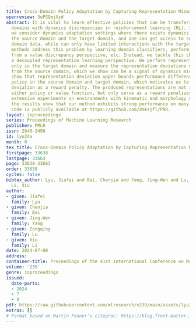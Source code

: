 ```yaml
---
title: Cross-Domain Policy Adaptation by Capturing Representation Mismatch
openreview: 3uPSQmjXzd
abstract: It is vital to learn effective policies that can be transferred to different
  domains with dynamics discrepancies in reinforcement learning (RL). In this paper,
  we consider dynamics adaptation settings where there exists dynamics mismatch between
  the source domain and the target domain, and one can get access to sufficient source
  domain data, while can only have limited interactions with the target domain. Existing
  methods address this problem by learning domain classifiers, performing data filtering
  from a value discrepancy perspective, etc. Instead, we tackle this challenge from
  a decoupled representation learning perspective. We perform representation learning
  only in the target domain and measure the representation deviations on the transitions
  from the source domain, which we show can be a signal of dynamics mismatch. We also
  show that representation deviation upper bounds performance difference of a given
  policy in the source domain and target domain, which motivates us to adopt representation
  deviation as a reward penalty. The produced representations are not involved in
  either policy or value function, but only serve as a reward penalizer. We conduct
  extensive experiments on environments with kinematic and morphology mismatch, and
  the results show that our method exhibits strong performance on many tasks. Our
  code is publicly available at https://github.com/dmksjfl/PAR.
layout: inproceedings
series: Proceedings of Machine Learning Research
publisher: PMLR
issn: 2640-3498
id: lyu24a
month: 0
tex_title: Cross-Domain Policy Adaptation by Capturing Representation Mismatch
firstpage: 33638
lastpage: 33663
page: 33638-33663
order: 33638
cycles: false
bibtex_author: Lyu, Jiafei and Bai, Chenjia and Yang, Jing-Wen and Lu, Zongqing and
  Li, Xiu
author:
- given: Jiafei
  family: Lyu
- given: Chenjia
  family: Bai
- given: Jing-Wen
  family: Yang
- given: Zongqing
  family: Lu
- given: Xiu
  family: Li
date: 2024-07-08
address:
container-title: Proceedings of the 41st International Conference on Machine Learning
volume: '235'
genre: inproceedings
issued:
  date-parts:
  - 2024
  - 7
  - 8
pdf: https://raw.githubusercontent.com/mlresearch/v235/main/assets/lyu24a/lyu24a.pdf
extras: []
# Format based on Martin Fenner's citeproc: https://blog.front-matter.io/posts/citeproc-yaml-for-bibliographies/
---
```


